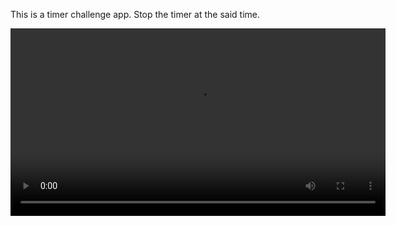 This is a timer challenge app. Stop the timer at the said time.


<video src="/AppDemo.mov" controls width="600"></video>
